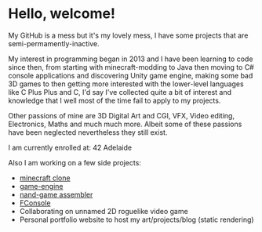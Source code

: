 # Hello, welcome!

My GitHub is a mess but it's my lovely mess, I have some projects that are semi-permamently-inactive.

My interest in programming began in 2013 and I have been learning to code since then, from starting with minecraft-modding to Java then moving to C# console applications and discovering Unity game engine, making some bad 3D games to then getting more interested with the lower-level languages like C Plus Plus and C, I'd say I've collected quite a bit of interest and knowledge that I well most of the time fail to apply to my projects.

Other passions of mine are 3D Digital Art and CGI, VFX, Video editing, Electronics, Maths
 and much much more.
Albeit some of these passions have been neglected nevertheless they still exist.

I am currently enrolled at: 42 Adelaide

Also I am working on a few side projects:
- [minecraft clone](https://github.com/gmfCoding/minecraft-clone)
- [game-engine](https://github.com/gmfCoding/openengine)
- [nand-game assembler](https://github.com/gmfCoding/Nandgame-Assembler)
- [FConsole](https://github.com/gmfCoding/FConsole)
- Collaborating on unnamed 2D roguelike video game
- Personal portfolio website to host my art/projects/blog (static rendering)


